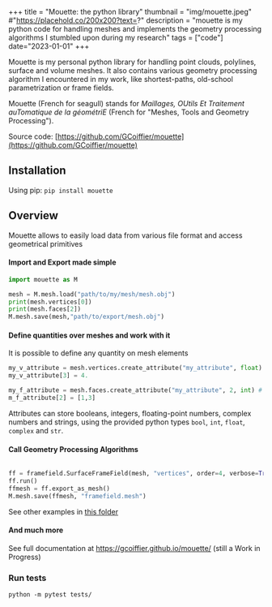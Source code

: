 +++
title = "Mouette: the python library"
thumbnail = "img/mouette.jpeg" #"https://placehold.co/200x200?text=?"
description = "mouette is my python code for handling meshes and implements the geometry processing algorithms I stumbled upon during my research"
tags = ["code"]
date="2023-01-01"
+++


Mouette is my personal  python library for handling point clouds, polylines, surface and volume meshes. It also contains various geometry processing algorithm I encountered in my work, like shortest-paths, old-school parametrization or frame fields.

Mouette (French for seagull) stands for _Maillages, OUtils Et Traitement auTomatique de la géométriE_ (French for "Meshes, Tools and Geometry Processing").

Source code: [https://github.com/GCoiffier/mouette](https://github.com/GCoiffier/mouette)  

## Installation

Using pip: 
```pip install mouette```

## Overview

Mouette allows to easily load data from various file format and access geometrical primitives

#### Import and Export made simple

```python
import mouette as M

mesh = M.mesh.load("path/to/my/mesh/mesh.obj")
print(mesh.vertices[0])
print(mesh.faces[2])
M.mesh.save(mesh,"path/to/export/mesh.obj")
```

#### Define quantities over meshes and work with it

It is possible to define any quantity on mesh elements

```python
my_v_attribute = mesh.vertices.create_attribute("my_attribute", float) # an attribute storing one floating-point number per vertex
my_v_attribute[3] = 4.

my_f_attribute = mesh.faces.create_attribute("my_attribute", 2, int) # an attribute storing two integers per face
m_f_attribute[2] = [1,3]
```

Attributes can store booleans, integers, floating-point numbers, complex numbers and strings, using the provided python types `bool`, `int`, `float`, `complex` and `str`.

#### Call Geometry Processing Algorithms

```python

ff = framefield.SurfaceFrameField(mesh, "vertices", order=4, verbose=True)
ff.run()
ffmesh = ff.export_as_mesh()
M.mesh.save(ffmesh, "framefield.mesh")
```

See other examples in [this folder](https://github.com/GCoiffier/mouette/tree/main/examples)

#### And much more

See full documentation at https://gcoiffier.github.io/mouette/ (still a Work in Progress)


### Run tests

`python -m pytest tests/`

